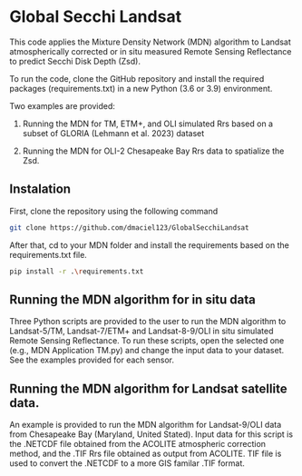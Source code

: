 # Global Secchi Landsat
 
This code applies the Mixture Density Network (MDN) algorithm to Landsat atmospherically corrected or in situ measured Remote Sensing Reflectance to predict Secchi Disk Depth (Zsd). 

To run the code, clone the GitHub repository and install the required packages (requirements.txt) in a new Python (3.6 or 3.9) environment. 

Two examples are provided:

1) Running the MDN for TM, ETM+, and OLI simulated Rrs based on a subset of GLORIA (Lehmann et al. 2023) dataset

2) Running the MDN for OLI-2 Chesapeake Bay Rrs data to spatialize the Zsd.
 

## Instalation 

First, clone the repository using the following command 


```sh
git clone https://github.com/dmaciel123/GlobalSecchiLandsat
```

After that, cd to your MDN folder and install the requirements based on the requirements.txt file. 

``` sh
pip install -r .\requirements.txt
```

## Running the MDN algorithm for in situ data

Three Python scripts are provided to the user to run the MDN algorithm to Landsat-5/TM, Landsat-7/ETM+ and Landsat-8-9/OLI in situ simulated Remote Sensing Reflectance. To run these scripts, open the selected one (e.g., MDN Application TM.py) and change the input data to your dataset. See the examples provided for each sensor. 

## Running the MDN algorithm for Landsat satellite data.

An example is provided to run the MDN algorithm for Landsat-9/OLI data from Chesapeake Bay (Maryland, United Stated). Input data for this script is the .NETCDF file obtained from the ACOLITE atmospheric correction method, and the .TIF Rrs file obtained as output from ACOLITE. TIF file is used to convert the .NETCDF to a more GIS familar .TIF format. 



